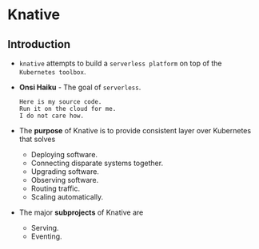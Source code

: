 # Knative

## Introduction

* `knative` attempts to build a `serverless platform` on top of the `Kubernetes toolbox`.

*  __Onsi Haiku__ - The goal of `serverless`.

    ```
    Here is my source code.
    Run it on the cloud for me.
    I do not care how.
    ```

* The __purpose__ of Knative is to provide consistent layer over Kubernetes that solves

    * Deploying software.
    * Connecting disparate systems together.
    * Upgrading software.
    * Observing software.
    * Routing traffic.
    * Scaling automatically.

* The major __subprojects__ of Knative are 

    * Serving.
    * Eventing.